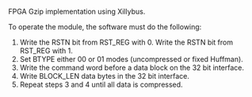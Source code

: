 FPGA Gzip implementation using Xillybus.


To operate the module, the software must do the following:
1. Write the RSTN bit from RST_REG with 0. Write the RSTN bit from RST_REG with 1.
2. Set BTYPE either 00 or 01 modes (uncompressed or fixed Huffman).
3. Write the command word before a data block on the 32 bit interface.
4. Write BLOCK_LEN data bytes in the 32 bit interface.
5. Repeat steps 3 and 4 until all data is compressed.